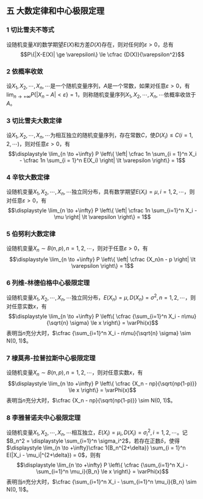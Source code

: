 ## 五 大数定律和中心极限定理

### 1 切比雪夫不等式

设随机变量$X$的数学期望$E(X)$和方差$D(X)$存在，则对任何的$\varepsilon \gt 0$，总有
$$P\{|X-E(X)| \ge \varepsilon\} \le \cfrac {D(X)}{\varepsilon^2}$$

### 2 依概率收敛

设$X_1, X_2, \cdots, X_n, \cdots$是一个随机变量序列，$A$是一个常数，如果对任意$\varepsilon \gt 0$，有$\displaystyle \lim_{n \to +\infty} P\{|X_n - A| \lt \varepsilon\} = 1$，则称随机变量序列$X_1, X_2, \cdots, X_n, \cdots$依概率收敛于$A$。

### 3 切比雪夫大数定律

设$X_1, X_2, \cdots, X_n, \cdots$为相互独立的随机变量序列，存在常数$C$，使$D(X_i) \le C (i = 1, 2, \cdots)$，则对任意$\varepsilon \gt 0$，有
$$\displaystyle \lim_{n \to +\infty} P \left\{ \left| \cfrac 1n \sum_{i = 1}^n X_i - \cfrac 1n \sum_{i = 1}^n E(X_i) \right| \lt \varepsilon \right\} = 1$$

### 4 辛钦大数定律

设随机变量$X_1, X_2, \cdots, X_n, \cdots$独立同分布，具有数学期望$E(X_i) = \mu, i = 1, 2, \cdots$，则对任意$\varepsilon \gt 0$，有
$$\displaystyle \lim_{n \to +\infty} P \left\{ \left| \cfrac 1n \sum_{i=1}^n X_i - \mu \right| \lt \varepsilon \right\} = 1$$

### 5 伯努利大数定律

设随机变量$X_n \sim B(n, p), n = 1, 2, \cdots$，则对于任意$\varepsilon \gt 0$，有
$$\displaystyle \lim_{n \to +\infty} P \left\{ \left| \cfrac {X_n}n - p \right| \lt \varepsilon \right\} = 1$$

### 6 列维-林德伯格中心极限定理

设随机变量$X_1, X_2, \cdots, X_n, \cdots$独立同分布，$E(X_n) = \mu,D(X_n) = \sigma^2, n = 1, 2, \cdots$，则对任意实数$x$，有
$$\displaystyle \lim_{n \to +\infty} P \left\{ \cfrac {\sum_{i=1}^n X_i - n\mu}{\sqrt{n} \sigma} \le x \right\} = \varPhi(x)$$
表明当$n$充分大时，$\cfrac {\sum_{i=1}^n X_i - n\mu}{\sqrt{n} \sigma} \sim N(0, 1)$。

### 7 棣莫弗-拉普拉斯中心极限定理

设随机变量$X_n \sim B(n, p), n = 1, 2, \cdots$，则对任意实数$x$，有
$$\displaystyle \lim_{n \to +\infty} P \left\{ \cfrac {X_n - np}{\sqrt{np(1-p)}} \le x \right\} = \varPhi(x)$$
表明当$n$充分大时，$\cfrac {X_n - np}{\sqrt{np(1-p)}} \sim N(0, 1)$。

### 8 李雅普诺夫中心极限定理

设随机变量$X_1, X_2, \cdots, X_n, \cdots$相互独立，$E(X_i) = \mu_i, D(X_i) = \sigma_i^2, i = 1, 2, \cdots$。记$B_n^2 = \displaystyle \sum_{i=1}^n \sigma_i^2$，若存在正数$\delta$，使得$\displaystyle \lim_{n \to +\infty}\cfrac 1{B_n^{2+\delta}} \sum_{i = 1}^n E(|X_i - \mu_i|^{2+\delta}) = 0$，则有
$$\displaystyle \lim_{n \to +\infty} P \left\{ \cfrac {\sum_{i=1}^n X_i - \sum_{i=1}^n \mu_i}{B_n} \le x \right\} = \varPhi(x)$$
表明当$n$充分大时，$\cfrac {\sum_{i=1}^n X_i - \sum_{i=1}^n \mu_i}{B_n} \sim N(0, 1)$。
